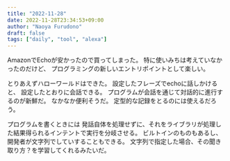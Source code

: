 ```yaml
---
title: "2022-11-28"
date: 2022-11-28T23:34:53+09:00
author: "Naoya Furudono"
draft: false
tags: ["daily", "tool", "alexa"]
---
```


AmazonでEchoが安かったので買ってしまった。
特に使いみちは考えていなかったのだけど、
プログラミングの新しいエントリポイントとして楽しい。

とりあえずハローワールドはできた。
設定したフレーズでechoに話しかけると、
設定したとおりに会話できる。
プログラムが会話を通じて対話的に進行するのが新鮮だ。
なかなか便利そうだ。
定型的な記録をとるのには使えるだろう。

プログラムを書くときには
発話自体を処理せずに、それをライブラリが処理した結果得られるインテントで実行を分岐させる。
ビルトインのものもあるし、開発者が文字列でしていすることもできる。
文字列で指定した場合、その聞き取り方？を学習してくれるみたいだ。

